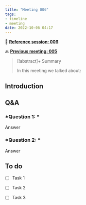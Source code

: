 ```yaml
---
title: "Meeting 006"
tags:
- timeline
- meeting
date: 2022-10-06 04:17
---
```

<span 
		class="ob-timelines"
		data-date="2022-10-06-00">
</span>
📑 [**Reference session: 006**](notes/sessions/session%20006.md)

🔙 [**Previous meeting: 005**](notes/meetings/meeting%20005.md)

> [!abstract]+ Summary
> 
> In this meeting we talked about:

## **Introduction**




## **Q&A**
### *Question 1: *
Answer
### *Question 2: *
Answer



## **To do**
* [ ] Task 1
* [ ] Task 2
* [ ] Task 3

